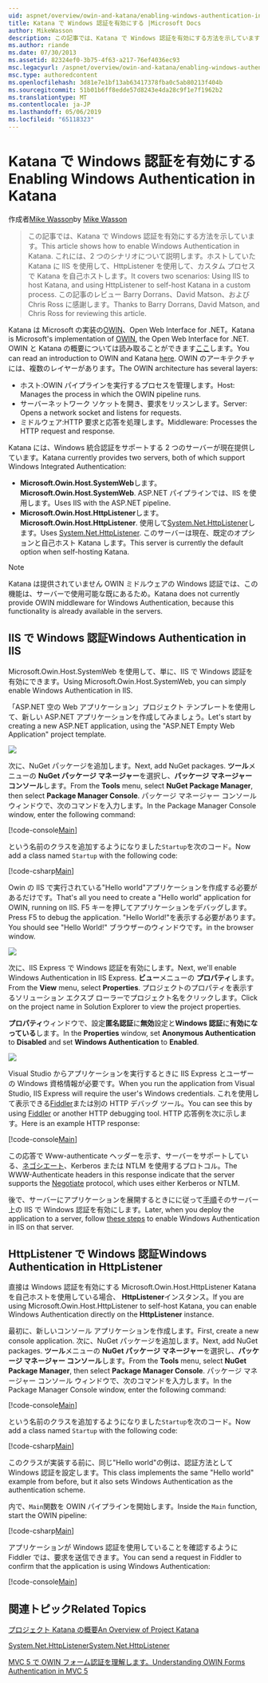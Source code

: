 ```yaml
---
uid: aspnet/overview/owin-and-katana/enabling-windows-authentication-in-katana
title: Katana で Windows 認証を有効にする |Microsoft Docs
author: MikeWasson
description: この記事では、Katana で Windows 認証を有効にする方法を示しています。 これには、2 つのシナリオについて説明します。IIS ホストしていた Katana を使用して、HttpListener を使用して自己 Kat をホストする.
ms.author: riande
ms.date: 07/30/2013
ms.assetid: 82324ef0-3b75-4f63-a217-76ef4036ec93
msc.legacyurl: /aspnet/overview/owin-and-katana/enabling-windows-authentication-in-katana
msc.type: authoredcontent
ms.openlocfilehash: 3d81e7e1bf13ab63417378fba0c5ab80213f404b
ms.sourcegitcommit: 51b01b6ff8edde57d8243e4da28c9f1e7f1962b2
ms.translationtype: MT
ms.contentlocale: ja-JP
ms.lasthandoff: 05/06/2019
ms.locfileid: "65118323"
---
```

# <a name="enabling-windows-authentication-in-katana"></a><span data-ttu-id="9a3ec-104">Katana で Windows 認証を有効にする</span><span class="sxs-lookup"><span data-stu-id="9a3ec-104">Enabling Windows Authentication in Katana</span></span>

<span data-ttu-id="9a3ec-105">作成者[Mike Wasson](https://github.com/MikeWasson)</span><span class="sxs-lookup"><span data-stu-id="9a3ec-105">by [Mike Wasson](https://github.com/MikeWasson)</span></span>

> <span data-ttu-id="9a3ec-106">この記事では、Katana で Windows 認証を有効にする方法を示しています。</span><span class="sxs-lookup"><span data-stu-id="9a3ec-106">This article shows how to enable Windows Authentication in Katana.</span></span> <span data-ttu-id="9a3ec-107">これには、2 つのシナリオについて説明します。ホストしていた Katana に IIS を使用して、HttpListener を使用して、カスタム プロセスで Katana を自己ホストします。</span><span class="sxs-lookup"><span data-stu-id="9a3ec-107">It covers two scenarios: Using IIS to host Katana, and using HttpListener to self-host Katana in a custom process.</span></span> <span data-ttu-id="9a3ec-108">この記事のレビュー Barry Dorrans、David Matson、および Chris Ross に感謝します。</span><span class="sxs-lookup"><span data-stu-id="9a3ec-108">Thanks to Barry Dorrans, David Matson, and Chris Ross for reviewing this article.</span></span>

<span data-ttu-id="9a3ec-109">Katana は Microsoft の実装の[OWIN](http://owin.org/)、Open Web Interface for .NET。</span><span class="sxs-lookup"><span data-stu-id="9a3ec-109">Katana is Microsoft's implementation of [OWIN](http://owin.org/), the Open Web Interface for .NET.</span></span> <span data-ttu-id="9a3ec-110">OWIN と Katana の概要については読み取ることができます[ここ](an-overview-of-project-katana.md)します。</span><span class="sxs-lookup"><span data-stu-id="9a3ec-110">You can read an introduction to OWIN and Katana [here](an-overview-of-project-katana.md).</span></span> <span data-ttu-id="9a3ec-111">OWIN のアーキテクチャには、複数のレイヤーがあります。</span><span class="sxs-lookup"><span data-stu-id="9a3ec-111">The OWIN architecture has several layers:</span></span>

- <span data-ttu-id="9a3ec-112">ホスト:OWIN パイプラインを実行するプロセスを管理します。</span><span class="sxs-lookup"><span data-stu-id="9a3ec-112">Host: Manages the process in which the OWIN pipeline runs.</span></span>
- <span data-ttu-id="9a3ec-113">サーバーネットワーク ソケットを開き、要求をリッスンします。</span><span class="sxs-lookup"><span data-stu-id="9a3ec-113">Server: Opens a network socket and listens for requests.</span></span>
- <span data-ttu-id="9a3ec-114">ミドルウェア:HTTP 要求と応答を処理します。</span><span class="sxs-lookup"><span data-stu-id="9a3ec-114">Middleware: Processes the HTTP request and response.</span></span>

<span data-ttu-id="9a3ec-115">Katana には、Windows 統合認証をサポートする 2 つのサーバーが現在提供しています。</span><span class="sxs-lookup"><span data-stu-id="9a3ec-115">Katana currently provides two servers, both of which support Windows Integrated Authentication:</span></span>

- <span data-ttu-id="9a3ec-116">**Microsoft.Owin.Host.SystemWeb**します。</span><span class="sxs-lookup"><span data-stu-id="9a3ec-116">**Microsoft.Owin.Host.SystemWeb**.</span></span> <span data-ttu-id="9a3ec-117">ASP.NET パイプラインでは、IIS を使用します。</span><span class="sxs-lookup"><span data-stu-id="9a3ec-117">Uses IIS with the ASP.NET pipeline.</span></span>
- <span data-ttu-id="9a3ec-118">**Microsoft.Owin.Host.HttpListener**します。</span><span class="sxs-lookup"><span data-stu-id="9a3ec-118">**Microsoft.Owin.Host.HttpListener**.</span></span> <span data-ttu-id="9a3ec-119">使用して[System.Net.HttpListener](https://msdn.microsoft.com/library/system.net.httplistener.aspx)します。</span><span class="sxs-lookup"><span data-stu-id="9a3ec-119">Uses [System.Net.HttpListener](https://msdn.microsoft.com/library/system.net.httplistener.aspx).</span></span> <span data-ttu-id="9a3ec-120">このサーバーは現在、既定のオプションと自己ホスト Katana します。</span><span class="sxs-lookup"><span data-stu-id="9a3ec-120">This server is currently the default option when self-hosting Katana.</span></span>

> [!NOTE]
> <span data-ttu-id="9a3ec-121">Katana は提供されていません OWIN ミドルウェアの Windows 認証では、この機能は、サーバーで使用可能な既にあるため。</span><span class="sxs-lookup"><span data-stu-id="9a3ec-121">Katana does not currently provide OWIN middleware for Windows Authentication, because this functionality is already available in the servers.</span></span>

## <a name="windows-authentication-in-iis"></a><span data-ttu-id="9a3ec-122">IIS で Windows 認証</span><span class="sxs-lookup"><span data-stu-id="9a3ec-122">Windows Authentication in IIS</span></span>

<span data-ttu-id="9a3ec-123">Microsoft.Owin.Host.SystemWeb を使用して、単に、IIS で Windows 認証を有効にできます。</span><span class="sxs-lookup"><span data-stu-id="9a3ec-123">Using Microsoft.Owin.Host.SystemWeb, you can simply enable Windows Authentication in IIS.</span></span>

<span data-ttu-id="9a3ec-124">「ASP.NET 空の Web アプリケーション」プロジェクト テンプレートを使用して、新しい ASP.NET アプリケーションを作成してみましょう。</span><span class="sxs-lookup"><span data-stu-id="9a3ec-124">Let's start by creating a new ASP.NET application, using the "ASP.NET Empty Web Application" project template.</span></span>

![](enabling-windows-authentication-in-katana/_static/image1.png)

<span data-ttu-id="9a3ec-125">次に、NuGet パッケージを追加します。</span><span class="sxs-lookup"><span data-stu-id="9a3ec-125">Next, add NuGet packages.</span></span> <span data-ttu-id="9a3ec-126">**ツール**メニューの  **NuGet パッケージ マネージャー**を選択し、**パッケージ マネージャー コンソール**します。</span><span class="sxs-lookup"><span data-stu-id="9a3ec-126">From the **Tools** menu, select **NuGet Package Manager**, then select **Package Manager Console**.</span></span> <span data-ttu-id="9a3ec-127">パッケージ マネージャー コンソール ウィンドウで、次のコマンドを入力します。</span><span class="sxs-lookup"><span data-stu-id="9a3ec-127">In the Package Manager Console window, enter the following command:</span></span>

[!code-console[Main](enabling-windows-authentication-in-katana/samples/sample1.cmd)]

<span data-ttu-id="9a3ec-128">という名前のクラスを追加するようになりました`Startup`を次のコード。</span><span class="sxs-lookup"><span data-stu-id="9a3ec-128">Now add a class named `Startup` with the following code:</span></span>

[!code-csharp[Main](enabling-windows-authentication-in-katana/samples/sample2.cs)]

<span data-ttu-id="9a3ec-129">Owin の IIS で実行されている"Hello world"アプリケーションを作成する必要があるだけです。</span><span class="sxs-lookup"><span data-stu-id="9a3ec-129">That's all you need to create a "Hello world" application for OWIN, running on IIS.</span></span> <span data-ttu-id="9a3ec-130">F5 キーを押してアプリケーションをデバッグします。</span><span class="sxs-lookup"><span data-stu-id="9a3ec-130">Press F5 to debug the application.</span></span> <span data-ttu-id="9a3ec-131">"Hello World!"を表示する必要があります。</span><span class="sxs-lookup"><span data-stu-id="9a3ec-131">You should see "Hello World!"</span></span> <span data-ttu-id="9a3ec-132">ブラウザーのウィンドウです。</span><span class="sxs-lookup"><span data-stu-id="9a3ec-132">in the browser window.</span></span>

![](enabling-windows-authentication-in-katana/_static/image2.png)

<span data-ttu-id="9a3ec-133">次に、IIS Express で Windows 認証を有効にします。</span><span class="sxs-lookup"><span data-stu-id="9a3ec-133">Next, we'll enable Windows Authentication in IIS Express.</span></span> <span data-ttu-id="9a3ec-134">**ビュー**メニューの **プロパティ**します。</span><span class="sxs-lookup"><span data-stu-id="9a3ec-134">From the **View** menu, select **Properties**.</span></span> <span data-ttu-id="9a3ec-135">プロジェクトのプロパティを表示するソリューション エクスプ ローラーでプロジェクト名をクリックします。</span><span class="sxs-lookup"><span data-stu-id="9a3ec-135">Click on the project name in Solution Explorer to view the project properties.</span></span>

<span data-ttu-id="9a3ec-136">**プロパティ**ウィンドウで、設定**匿名認証**に**無効**設定と**Windows 認証**に**有効になっている**します。</span><span class="sxs-lookup"><span data-stu-id="9a3ec-136">In the **Properties** window, set **Anonymous Authentication** to **Disabled** and set **Windows Authentication** to **Enabled**.</span></span>

![](enabling-windows-authentication-in-katana/_static/image3.png)

<span data-ttu-id="9a3ec-137">Visual Studio からアプリケーションを実行するときに IIS Express とユーザーの Windows 資格情報が必要です。</span><span class="sxs-lookup"><span data-stu-id="9a3ec-137">When you run the application from Visual Studio, IIS Express will require the user's Windows credentials.</span></span> <span data-ttu-id="9a3ec-138">これを使用して表示できる[Fiddler](http://fiddler2.com/home)または別の HTTP デバッグ ツール。</span><span class="sxs-lookup"><span data-stu-id="9a3ec-138">You can see this by using [Fiddler](http://fiddler2.com/home) or another HTTP debugging tool.</span></span> <span data-ttu-id="9a3ec-139">HTTP 応答例を次に示します。</span><span class="sxs-lookup"><span data-stu-id="9a3ec-139">Here is an example HTTP response:</span></span>

[!code-console[Main](enabling-windows-authentication-in-katana/samples/sample3.cmd?highlight=1,5-6)]

<span data-ttu-id="9a3ec-140">この応答で Www-authenticate ヘッダーを示す、サーバーをサポートしている、[ネゴシエート](http://www.ietf.org/rfc/rfc4559.txt)、Kerberos または NTLM を使用するプロトコル。</span><span class="sxs-lookup"><span data-stu-id="9a3ec-140">The WWW-Authenticate headers in this response indicate that the server supports the [Negotiate](http://www.ietf.org/rfc/rfc4559.txt) protocol, which uses either Kerberos or NTLM.</span></span>

<span data-ttu-id="9a3ec-141">後で、サーバーにアプリケーションを展開するときにに従って[手順](https://www.iis.net/configreference/system.webserver/security/authentication/windowsauthentication)そのサーバー上の IIS で Windows 認証を有効にします。</span><span class="sxs-lookup"><span data-stu-id="9a3ec-141">Later, when you deploy the application to a server, follow [these steps](https://www.iis.net/configreference/system.webserver/security/authentication/windowsauthentication) to enable Windows Authentication in IIS on that server.</span></span>

## <a name="windows-authentication-in-httplistener"></a><span data-ttu-id="9a3ec-142">HttpListener で Windows 認証</span><span class="sxs-lookup"><span data-stu-id="9a3ec-142">Windows Authentication in HttpListener</span></span>

<span data-ttu-id="9a3ec-143">直接は Windows 認証を有効にする Microsoft.Owin.Host.HttpListener Katana を自己ホストを使用している場合、 **HttpListener**インスタンス。</span><span class="sxs-lookup"><span data-stu-id="9a3ec-143">If you are using Microsoft.Owin.Host.HttpListener to self-host Katana, you can enable Windows Authentication directly on the **HttpListener** instance.</span></span>

<span data-ttu-id="9a3ec-144">最初に、新しいコンソール アプリケーションを作成します。</span><span class="sxs-lookup"><span data-stu-id="9a3ec-144">First, create a new console application.</span></span> <span data-ttu-id="9a3ec-145">次に、NuGet パッケージを追加します。</span><span class="sxs-lookup"><span data-stu-id="9a3ec-145">Next, add NuGet packages.</span></span> <span data-ttu-id="9a3ec-146">**ツール**メニューの  **NuGet パッケージ マネージャー**を選択し、**パッケージ マネージャー コンソール**します。</span><span class="sxs-lookup"><span data-stu-id="9a3ec-146">From the **Tools** menu, select **NuGet Package Manager**, then select **Package Manager Console**.</span></span> <span data-ttu-id="9a3ec-147">パッケージ マネージャー コンソール ウィンドウで、次のコマンドを入力します。</span><span class="sxs-lookup"><span data-stu-id="9a3ec-147">In the Package Manager Console window, enter the following command:</span></span>

[!code-console[Main](enabling-windows-authentication-in-katana/samples/sample4.cmd)]

<span data-ttu-id="9a3ec-148">という名前のクラスを追加するようになりました`Startup`を次のコード。</span><span class="sxs-lookup"><span data-stu-id="9a3ec-148">Now add a class named `Startup` with the following code:</span></span>

[!code-csharp[Main](enabling-windows-authentication-in-katana/samples/sample5.cs)]

<span data-ttu-id="9a3ec-149">このクラスが実装する前に、同じ"Hello world"の例は、認証方法として Windows 認証を設定します。</span><span class="sxs-lookup"><span data-stu-id="9a3ec-149">This class implements the same "Hello world" example from before, but it also sets Windows Authentication as the authentication scheme.</span></span>

<span data-ttu-id="9a3ec-150">内で、`Main`関数を OWIN パイプラインを開始します。</span><span class="sxs-lookup"><span data-stu-id="9a3ec-150">Inside the `Main` function, start the OWIN pipeline:</span></span>

[!code-csharp[Main](enabling-windows-authentication-in-katana/samples/sample6.cs)]

<span data-ttu-id="9a3ec-151">アプリケーションが Windows 認証を使用していることを確認するように Fiddler では、要求を送信できます。</span><span class="sxs-lookup"><span data-stu-id="9a3ec-151">You can send a request in Fiddler to confirm that the application is using Windows Authentication:</span></span>

[!code-console[Main](enabling-windows-authentication-in-katana/samples/sample7.cmd?highlight=1,4-5)]

## <a name="related-topics"></a><span data-ttu-id="9a3ec-152">関連トピック</span><span class="sxs-lookup"><span data-stu-id="9a3ec-152">Related Topics</span></span>

[<span data-ttu-id="9a3ec-153">プロジェクト Katana の概要</span><span class="sxs-lookup"><span data-stu-id="9a3ec-153">An Overview of Project Katana</span></span>](an-overview-of-project-katana.md)

[<span data-ttu-id="9a3ec-154">System.Net.HttpListener</span><span class="sxs-lookup"><span data-stu-id="9a3ec-154">System.Net.HttpListener</span></span>](https://msdn.microsoft.com/library/system.net.httplistener.aspx)

[<span data-ttu-id="9a3ec-155">MVC 5 で OWIN フォーム認証を理解します。</span><span class="sxs-lookup"><span data-stu-id="9a3ec-155">Understanding OWIN Forms Authentication in MVC 5</span></span>](https://blogs.msdn.com/b/webdev/archive/2013/07/03/understanding-owin-forms-authentication-in-mvc-5.aspx)
